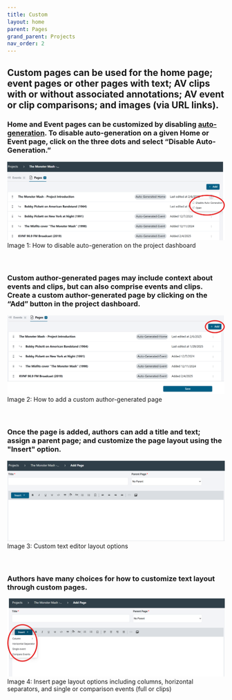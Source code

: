 ```yaml
---
title: Custom
layout: home
parent: Pages
grand_parent: Projects
nav_order: 2
---
```


## Custom pages can be used for the home page; event pages or other pages with text; AV clips with or without associated annotations; AV event or clip comparisons; and images (via URL links).

### Home and Event pages can be customized by disabling [auto-generation](https://avannotate.github.io/documentation/pages/auto/). To disable auto-generation on a given Home or Event page, click on the three dots and select “Disable Auto-Generation.” <br>
![Image 1: How to disable auto-generation on the project dashboard](../assets/customimage1.png)
Image 1: How to disable auto-generation on the project dashboard
<br>
<br>
<br>

### Custom author-generated pages may include context about events and clips, but can also comprise events and clips. Create a custom author-generated page by clicking on the “Add” button in the project dashboard.<br>
![Image 2: How to add a custom author-generated page](../assets/customimage2.png) 
Image 2: How to add a custom author-generated page
<br>
<br>
<br>

### Once the page is added, authors can add a title and text; assign a parent page; and customize the page layout using the "Insert" option.<br>
![Image 3: Custom text editor layout options](../assets/customimage3.png) 
Image 3: Custom text editor layout options
<br>
<br>
<br>

### Authors have many choices for how to customize text layout through custom pages.<br> 
![Image 4: Insert page layout options including columns, horizontal separators, and single or comparison events (full or clips)](../assets/customimage4.png)
Image 4: Insert page layout options including columns, horizontal separators, and single or comparison events (full or clips)
<br>
<br>
<br>
